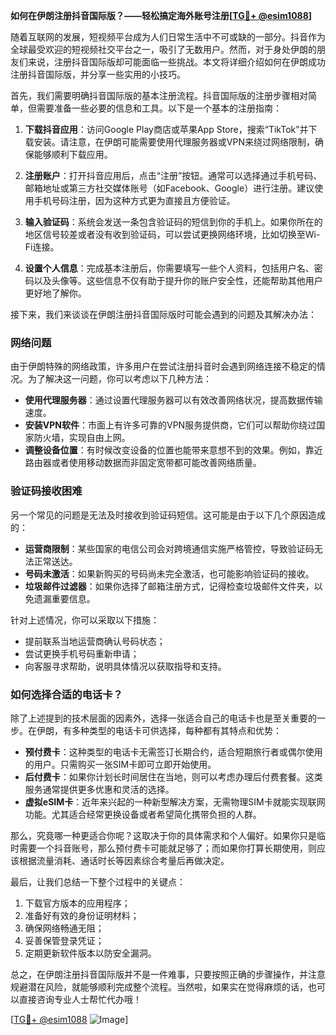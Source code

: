 **如何在伊朗注册抖音国际版？——轻松搞定海外账号注册[[TG💪+ @esim1088](https://t.me/s/esim1088)]**

随着互联网的发展，短视频平台成为人们日常生活中不可或缺的一部分。抖音作为全球最受欢迎的短视频社交平台之一，吸引了无数用户。然而，对于身处伊朗的朋友们来说，注册抖音国际版却可能面临一些挑战。本文将详细介绍如何在伊朗成功注册抖音国际版，并分享一些实用的小技巧。

首先，我们需要明确抖音国际版的基本注册流程。抖音国际版的注册步骤相对简单，但需要准备一些必要的信息和工具。以下是一个基本的注册指南：

1. **下载抖音应用**：访问Google Play商店或苹果App Store，搜索“TikTok”并下载安装。请注意，在伊朗可能需要使用代理服务器或VPN来绕过网络限制，确保能够顺利下载应用。

2. **注册账户**：打开抖音应用后，点击“注册”按钮。通常可以选择通过手机号码、邮箱地址或第三方社交媒体账号（如Facebook、Google）进行注册。建议使用手机号码注册，因为这种方式更为直接且方便验证。

3. **输入验证码**：系统会发送一条包含验证码的短信到你的手机上。如果你所在的地区信号较差或者没有收到验证码，可以尝试更换网络环境，比如切换至Wi-Fi连接。

4. **设置个人信息**：完成基本注册后，你需要填写一些个人资料，包括用户名、密码以及头像等。这些信息不仅有助于提升你的账户安全性，还能帮助其他用户更好地了解你。

接下来，我们来谈谈在伊朗注册抖音国际版时可能会遇到的问题及其解决办法：

### 网络问题

由于伊朗特殊的网络政策，许多用户在尝试注册抖音时会遇到网络连接不稳定的情况。为了解决这一问题，你可以考虑以下几种方法：

- **使用代理服务器**：通过设置代理服务器可以有效改善网络状况，提高数据传输速度。
- **安装VPN软件**：市面上有许多可靠的VPN服务提供商，它们可以帮助你绕过国家防火墙，实现自由上网。
- **调整设备位置**：有时候改变设备的位置也能带来意想不到的效果。例如，靠近路由器或者使用移动数据而非固定宽带都可能改善网络质量。

### 验证码接收困难

另一个常见的问题是无法及时接收到验证码短信。这可能是由于以下几个原因造成的：

- **运营商限制**：某些国家的电信公司会对跨境通信实施严格管控，导致验证码无法正常送达。
- **号码未激活**：如果新购买的号码尚未完全激活，也可能影响验证码的接收。
- **垃圾邮件过滤器**：如果你选择了邮箱注册方式，记得检查垃圾邮件文件夹，以免遗漏重要信息。

针对上述情况，你可以采取以下措施：

- 提前联系当地运营商确认号码状态；
- 尝试更换手机号码重新申请；
- 向客服寻求帮助，说明具体情况以获取指导和支持。

### 如何选择合适的电话卡？

除了上述提到的技术层面的因素外，选择一张适合自己的电话卡也是至关重要的一步。在伊朗，有多种类型的电话卡可供选择，每种都有其特点和优势：

- **预付费卡**：这种类型的电话卡无需签订长期合约，适合短期旅行者或偶尔使用的用户。只需购买一张SIM卡即可立即开始使用。
- **后付费卡**：如果你计划长时间居住在当地，则可以考虑办理后付费套餐。这类服务通常提供更多优惠和灵活的选择。
- **虚拟eSIM卡**：近年来兴起的一种新型解决方案，无需物理SIM卡就能实现联网功能。尤其适合经常更换设备或者希望简化携带负担的人群。

那么，究竟哪一种更适合你呢？这取决于你的具体需求和个人偏好。如果你只是临时需要一个抖音账号，那么预付费卡可能就足够了；而如果你打算长期使用，则应该根据流量消耗、通话时长等因素综合考量后再做决定。

最后，让我们总结一下整个过程中的关键点：

1. 下载官方版本的应用程序；
2. 准备好有效的身份证明材料；
3. 确保网络畅通无阻；
4. 妥善保管登录凭证；
5. 定期更新软件版本以防安全漏洞。

总之，在伊朗注册抖音国际版并不是一件难事，只要按照正确的步骤操作，并注意规避潜在风险，就能够顺利完成整个流程。当然啦，如果实在觉得麻烦的话，也可以直接咨询专业人士帮忙代办哦！

[[TG💪+ @esim1088](https://t.me/s/esim1088) ![Image](https://i.postimg.cc/4NQfJmqS/Snipaste-2025-05-13-00-14-12.png)]